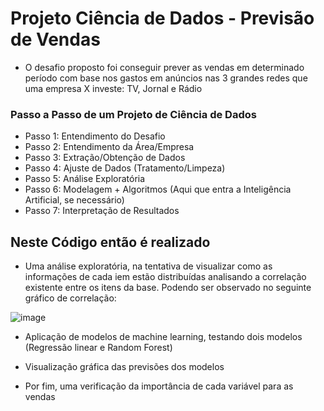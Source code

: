 # Projeto Ciência de Dados - Previsão de Vendas

- O desafio proposto foi conseguir prever as vendas em determinado período com base nos gastos em anúncios nas 3 grandes redes que uma empresa X investe: TV, Jornal e Rádio

### Passo a Passo de um Projeto de Ciência de Dados

- Passo 1: Entendimento do Desafio
- Passo 2: Entendimento da Área/Empresa
- Passo 3: Extração/Obtenção de Dados
- Passo 4: Ajuste de Dados (Tratamento/Limpeza)
- Passo 5: Análise Exploratória
- Passo 6: Modelagem + Algoritmos (Aqui que entra a Inteligência Artificial, se necessário)
- Passo 7: Interpretação de Resultados

## Neste Código então é realizado

- Uma análise exploratória, na tentativa de visualizar como as informações de cada iem estão distribuídas analisando a correlação existente entre os itens da base. Podendo ser observado no seguinte gráfico de correlação:

![image](https://user-images.githubusercontent.com/88164286/155796258-f913b3ba-5a4f-4ca9-9f38-bf6308e72df7.png)

- Aplicação de modelos de machine learning, testando dois modelos (Regressão linear e Random Forest)
- Visualização gráfica das previsões dos modelos


- Por fim, uma verificação da importância de cada variável para as vendas


